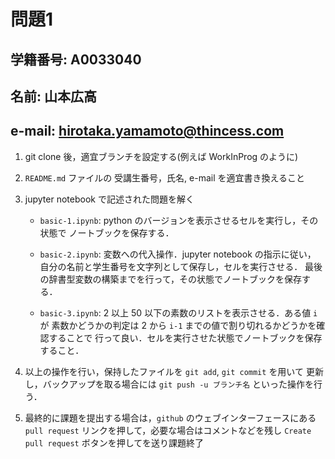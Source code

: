# 問題1

## 学籍番号: A0033040
## 名前: 山本広高
## e-mail: hirotaka.yamamoto@thincess.com

1. git clone 後，適宜ブランチを設定する(例えば WorkInProg のように)

2. ``README.md`` ファイルの 受講生番号，氏名, e-mail を適宜書き換えること

3. jupyter notebook で記述された問題を解く

    - `basic-1.ipynb`: python のバージョンを表示させるセルを実行し，その状態で
      ノートブックを保存する．

    - `basic-2.ipynb`: 変数への代入操作．jupyter notebook の指示に従い，
      自分の名前と学生番号を文字列として保存し，セルを実行させる．
      最後の辞書型変数の構築までを行って，その状態でノートブックを保存する．

    - `basic-3.ipynb`: 2 以上 50 以下の素数のリストを表示させる．ある値 `i` が
      素数かどうかの判定は 2 から `i-1` までの値で割り切れるかどうかを確認することで
      行って良い．セルを実行させた状態でノートブックを保存すること．
   
4. 以上の操作を行い，保持したファイルを ``git add``, ``git commit`` を用いて
   更新し，バックアップを取る場合には ``git push -u ブランチ名`` といった操作を行う．
   
5. 最終的に課題を提出する場合は，`github` のウェブインターフェースにある 
   `pull request` リンクを押して，必要な場合はコメントなどを残し 
   `Create pull request` ボタンを押してを送り課題終了

